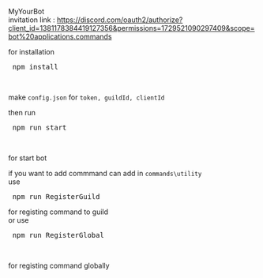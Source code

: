 MyYourBot<br>
invitation link : https://discord.com/oauth2/authorize?client_id=1381178384419127356&permissions=1729521090297409&scope=bot%20applications.commands

for installation<br>
<pre> npm install </pre><br>

make `config.json` for `token, guildId, clientId`

then run<br>
<pre> npm run start</pre><br>
for start bot<br>

if you want to add commmand can add in `commands\utility` <br>
use<br>
<pre> npm run RegisterGuild </pre>
for registing command to guild<br>
or use
<pre> npm run RegisterGlobal </pre> <br>
for registing command globally
